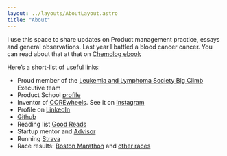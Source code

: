 ```yaml
---
layout: ../layouts/AboutLayout.astro
title: "About"
---
```


<!-- ![Ari headshot](@assets/ari-shaved.png) -->
I use this space to share updates on Product management practice, essays and general observations. Last year I battled a blood cancer cancer. You can read about that at that on [Chemolog ebook](/Chemolog-ebook.pdf)

Here’s a short-list of useful links:
* Proud member of the [Leukemia and Lymphoma Society Big Climb](https://www.facebook.com/LLSGBA/posts/ari-akerstein-was-diagnosed-with-blood-cancer-two-years-ago-as-a-father-and-husb/10158461765008724/) Executive team
* Product School [profile](https://productschool.com/product-leaders/ari-akerstein)
* Inventor of [COREwheels](https://www.amazon.com/SKLZ-APD-CW01-02-Dynamic-Strength-Trainer/dp/B00C81JUS2/ref=sr_1_2_sspa). See it on [Instagram](https://www.instagram.com/explore/tags/corewheels/?hl=en) 
* Profile on [LinkedIn](https://www.linkedin.com/in/ariakerstein/)
* [Github](https://github.com/ariakerstein)
* Reading list [Good Reads](https://www.goodreads.com/review/list/59584576?shelf=%23ALL%23)
* Startup mentor and [Advisor](https://www.about.greatnonprofits.org/advisory-board)
* Running [Strava](https://www.strava.com/dashboard)
* Race results: [Boston Marathon](http://registration.baa.org/cfm_Archive/iframe_ArchiveSearch.cfm) and [other races](https://www.runraceresults.com/Secure/RaceResults.cfm?ID=RCLF2016)
